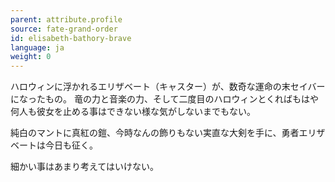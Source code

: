 ```yaml
---
parent: attribute.profile
source: fate-grand-order
id: elisabeth-bathory-brave
language: ja
weight: 0
---
```


ハロウィンに浮かれるエリザベート（キャスター）が、数奇な運命の末セイバーになったもの。
竜の力と音楽の力、そして二度目のハロウィンとくればもはや何人も彼女を止める事はできない様な気がしないまでもない。

純白のマントに真紅の鎧、今時なんの飾りもない実直な大剣を手に、勇者エリザベートは今日も征く。

細かい事はあまり考えてはいけない。
